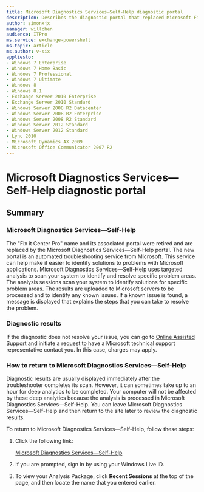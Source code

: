 ```yaml
---
title: Microsoft Diagnostics Services—Self-Help diagnostic portal
description: Describes the diagnostic portal that replaced Microsoft Fix it Center Pro.
author: simonxjx
manager: willchen
audience: ITPro
ms.service: exchange-powershell
ms.topic: article
ms.author: v-six
appliesto:
- Windows 7 Enterprise
- Windows 7 Home Basic
- Windows 7 Professional
- Windows 7 Ultimate
- Windows 8
- Windows 8.1
- Exchange Server 2010 Enterprise
- Exchange Server 2010 Standard
- Windows Server 2008 R2 Datacenter
- Windows Server 2008 R2 Enterprise
- Windows Server 2008 R2 Standard
- Windows Server 2012 Standard
- Windows Server 2012 Standard
- Lync 2010
- Microsoft Dynamics AX 2009
- Microsoft Office Communicator 2007 R2
---
```


# Microsoft Diagnostics Services—Self-Help diagnostic portal

## Summary

### Microsoft Diagnostics Services—Self-Help

The "Fix it Center Pro" name and its associated portal were retired and are replaced by the Microsoft Diagnostics Services—Self-Help portal. The new portal is an automated troubleshooting service from Microsoft. This service can help make it easier to identify solutions to problems with Microsoft applications. Microsoft Diagnostics Services—Self-Help uses targeted analysis to scan your system to identify and resolve specific problem areas. The analysis sessions scan your system to identify solutions for specific problem areas. The results are uploaded to Microsoft servers to be processed and to identify any known issues. If a known issue is found, a message is displayed that explains the steps that you can take to resolve the problem.

### Diagnostic results

If the diagnostic does not resolve your issue, you can go to [Online Assisted Support](https://support.microsoft.com/supportforbusiness/productselection) and initiate a request to have a Microsoft technical support representative contact you. In this case, charges may apply.

### How to return to Microsoft Diagnostics Services—Self-Help

Diagnostic results are usually displayed immediately after the troubleshooter completes its scan. However, it can sometimes take up to an hour for deep analytics to be completed. Your computer will not be affected by these deep analytics because the analysis is processed in Microsoft Diagnostics Services—Self-Help. You can leave Microsoft Diagnostics Services—Self-Help and then return to the site later to review the diagnostic results. 

To return to Microsoft Diagnostics Services—Self-Help, follow these steps: 

1. Click the following link:

    [Microsoft Diagnostics Services—Self-Help](https://home.diagnostics.support.microsoft.com/selfhelp)

2. If you are prompted, sign in by using your Windows Live ID.    
3. To view your Analysis Package, click **Recent Sessions** at the top of the page, and then locate the name that you entered earlier.   
